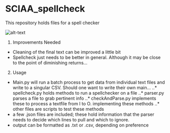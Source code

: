 # SCIAA_spellcheck
This repository holds files for a spell checker

![alt-text](https://travis-ci.org/jdrain/SCIAA_spellcheck.svg?branch=master)

1. Improvements Needed
  + Cleaning of the final text can be improved a little bit
  + Spellcheck just needs to be better in general. Although it may be
    close to the point of diminishing returns...
2. Usage
  + Main.py will run a batch process to get data from individual text
    files and write to a singular CSV. Should one want to write their own
main... 
  ..* spellcheck.py holds methods to run a spellchecker on a file
  ..* parser.py parses a file to grab pertinent info
  ..* checkAndParse.py implements these to process a textfile from I to O.
implementing these methods
  ..* other files are scripts to test these methods
  + a few .json files are included; these hold information that the
    parser needs to decide which lines to pull and which to ignore.
  + output can be formatted as .txt or .csv, depending on
    preference
